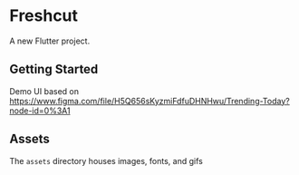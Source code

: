 # Freshcut

A new Flutter project.

## Getting Started

Demo UI based on https://www.figma.com/file/H5Q656sKyzmiFdfuDHNHwu/Trending-Today?node-id=0%3A1

## Assets

The `assets` directory houses images, fonts, and gifs
